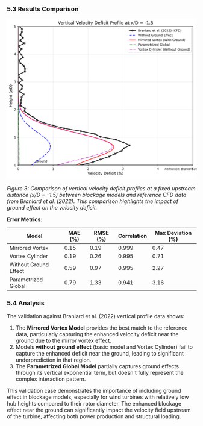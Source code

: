
### 5.3 Results Comparison

![Vertical Velocity Deficit Profile Comparison](validation_images/vertical_validation.png)

*Figure 3: Comparison of vertical velocity deficit profiles at a fixed upstream distance (x/D = -1.5) between blockage models and reference CFD data from Branlard et al. (2022). This comparison highlights the impact of ground effect on the velocity deficit.*

**Error Metrics:**

| Model | MAE (%) | RMSE (%) | Correlation | Max Deviation (%) |
|-------|---------|----------|-------------|------------------|
| Mirrored Vortex | 0.15 | 0.19 | 0.999 | 0.47 |
| Vortex Cylinder | 0.19 | 0.26 | 0.995 | 0.71 |
| Without Ground Effect | 0.59 | 0.97 | 0.995 | 2.27 |
| Parametrized Global | 0.79 | 1.33 | 0.941 | 3.16 |


### 5.4 Analysis

The validation against Branlard et al. (2022) vertical profile data shows:

1. The **Mirrored Vortex Model** provides the best match to the reference data, particularly capturing the enhanced velocity deficit near the ground due to the mirror vortex effect.
2. Models **without ground effect** (basic model and Vortex Cylinder) fail to capture the enhanced deficit near the ground, leading to significant underprediction in that region.
3. The **Parametrized Global Model** partially captures ground effects through its vertical exponential term, but doesn't fully represent the complex interaction pattern.

This validation case demonstrates the importance of including ground effect in blockage models, especially for wind turbines with relatively low hub heights compared to their rotor diameter. The enhanced blockage effect near the ground can significantly impact the velocity field upstream of the turbine, affecting both power production and structural loading.
